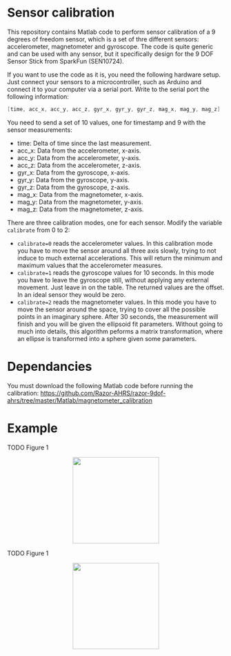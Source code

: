 # Sensor calibration

This repository contains Matlab code to perform sensor calibration of a 9 degrees of freedom sensor, which is a set of thre different sensors: accelerometer, magnetometer and gyroscope. The code is quite generic and can be used with any sensor, but it specifically design for the 9 DOF Sensor Stick from SparkFun (SEN10724).

If you want to use the code as it is, you need the following hardware setup. Just connect your sensors to a microcontroller, such as Arduino and connect it to your computer via a serial port. Write to the serial port the following information:

```cpp
[time, acc_x, acc_y, acc_z, gyr_x, gyr_y, gyr_z, mag_x, mag_y, mag_z]
```
You need to send a set of 10 values, one for timestamp and 9 with the sensor measurements:
* time: Delta of time since the last measurement.
* acc_x: Data from the accelerometer, x-axis.
* acc_y: Data from the accelerometer, y-axis.
* acc_z: Data from the accelerometer, z-axis.
* gyr_x: Data from the gyroscope, x-axis.
* gyr_y: Data from the gyroscope, y-axis.
* gyr_z: Data from the gyroscope, z-axis.
* mag_x: Data from the magnetometer, x-axis.
* mag_y: Data from the magnetometer, y-axis.
* mag_z: Data from the magnetometer, z-axis.

There are three calibration modes, one for each sensor. Modify the variable `calibrate` from 0 to 2:
* `calibrate=0` reads the accelerometer values. In this calibration mode you have to move the sensor around all three axis slowly, trying to not induce to much external accelerations. This will return the minimum and maximum values that the accelerometer measures.
* `calibrate=1` reads the gyroscope values for 10 seconds. In this mode you have to leave the gyroscope still, without applying any external movement. Just leave in on the table. The returned values are the offset. In an ideal sensor they would be zero.
* `calibrate=2` reads the magnetometer values. In this mode you have to move the sensor around the space, trying to cover all the possible points in an imaginary sphere. After 30 seconds, the measurement will finish and you will be given the ellipsoid fit parameters. Without going to much into details, this algorithm peforms a matrix transformation, where an ellipse is transformed into a sphere given some parameters.

# Dependancies

You must download the following Matlab code before running the calibration: https://github.com/Razor-AHRS/razor-9dof-ahrs/tree/master/Matlab/magnetometer_calibration

# Example

TODO Figure 1
<p align="center">
  <img width="200" height="200" src="xxx">
</p>

TODO Figure 1
<p align="center">
  <img width="200" height="200" src="xxx">
</p>